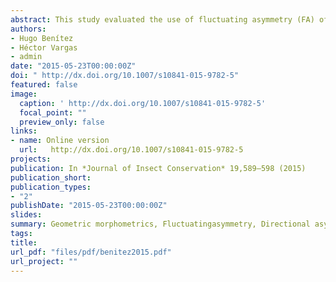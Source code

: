 ```yaml
---
abstract: This study evaluated the use of fluctuating asymmetry (FA) of shape, as a bio-indicator developmental stability (DS) in multiple populations of two different agricultural productions a) perennial (orchard) and b) annual (arable) crops on the carabid beetle Pterostichus melas melas (Creutzer, 1799) morphology. Shape variation and FA levels were estimated using geometric morphometrics. The results obtained using geometric morphometric analyses such as regressions (FA scores vs Shape) and partial least squares showed that carabids that inhabited the perennial agro-ecosystem seem to have adapted to the strong anthropogenic influence (i.e. IPM practices) at the phenotypic level, while the carabids inhabiting annual agro-ecosystems experience more unstable environments and their phenotypes seem to have been changed more recently. It was expected that phenotypes of the annual agro-ecosystems would be more variable than the long-established ones. Different IPM practices in agro-ecosystems generate different disturbance degrees in insect communities, and these effects can be successfully quantified by applying geometric morphometric techniques.
authors:
- Hugo Benítez
- Héctor Vargas
- admin
date: "2015-05-23T00:00:00Z"
doi: " http://dx.doi.org/10.1007/s10841-015-9782-5"
featured: false
image:
  caption: ' http://dx.doi.org/10.1007/s10841-015-9782-5'
  focal_point: ""
  preview_only: false
links:
- name: Online version
  url:   http://dx.doi.org/10.1007/s10841-015-9782-5
projects:
publication: In *Journal of Insect Conservation* 19,589–598 (2015)
publication_short: 
publication_types:
- "2"
publishDate: "2015-05-23T00:00:00Z"
slides: 
summary: Geometric morphometrics, Fluctuatingasymmetry, Directional asymmetry, Geometridae, Wingshape
tags:
title:
url_pdf: "files/pdf/benitez2015.pdf"
url_project: ""
---
```


